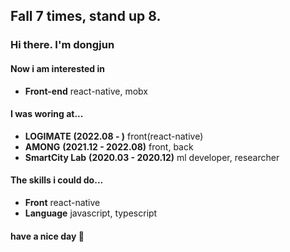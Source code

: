 ## Fall 7 times, stand up 8.
### Hi there. I'm dongjun</br>
#### Now i am interested in
* __Front-end__ react-native, mobx</br>

#### I was woring at... <br/>
* __LOGIMATE__ __(2022.08 - )__ front(react-native)</br>
* __AMONG__ __(2021.12 - 2022.08)__ front, back<br/>
* __SmartCity Lab__ __(2020.03 - 2020.12)__ ml developer, researcher </br>

#### The skills i could do...
* __Front__  react-native<br/>
* __Language__  javascript, typescript<br/>

#### have a nice day 👋
